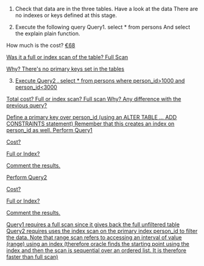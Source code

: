 1. Check that data are in the three tables. Have a look at the data There are no indexes or keys defined at this stage.

2. Execute the following query Query1.  select * from persons And select the explain plain function.

How much is the cost? <u>€68

Was it a full or index scan of the table? <u>Full Scan

Why? <u>There's no primary keys set in the tables

3. Execute Query2 . select * from persons where person_id>1000 and person_id<3000

Total cost?
Full or index scan? <u>Full scan
Why?
Any difference with the previous query?

Define a primary key over person_id (using an ALTER TABLE … ADD CONSTRAINTS statement) Remember that this creates an index on person_id as well. Perform Query1

Cost?

Full or Index?

Comment the results.

Perform Query2

Cost?

Full or Index?

Comment the results.

Query1 requires a full scan since it gives back the full unfiltered table Query2 requires uses the index scan on the primary index person_id to filter the data. Note that range scan refers to accessing an interval of value (range) using an index (therefore oracle finds the starting point using the index and then the scan is sequential over an ordered list. It is therefore faster than full scan)
